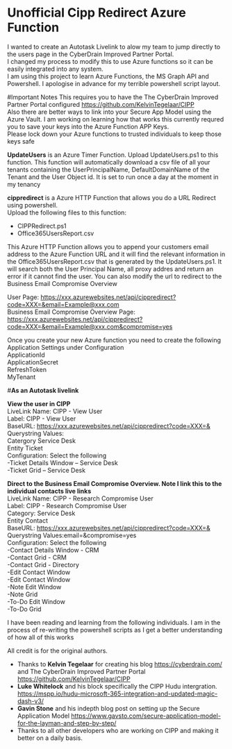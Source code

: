 # Unofficial Cipp Redirect Azure Function
I wanted to create an Autotask Livelink to alow my team to jump directly to the users page in the CyberDrain Improved Partner Portal.<br/>
I changed my process to modify this to use Azure functions so it can be easily integrated into any system.<br/>
I am using this project to learn Azure Functions, the MS Graph API and Powershell.  I apologise in advance for my terrible powershell script layout.<br/>

#Important Notes
This requires you to have the The CyberDrain Improved Partner Portal configured https://github.com/KelvinTegelaar/CIPP<br/>
Also there are better ways to link into your Secure App Model using the Azure Vault.  I am working on learning how that works this currently requred you to save your keys into the Azure Function APP Keys.<br/>
Please lock down your Azure functions to trusted individuals to keep those keys safe<br/>

**UpdateUsers** is an Azure Timer Function.  Upload UpdateUsers.ps1 to this function.
This function will automatically download a csv file of all your tenants containing the UserPrincipalName, DefaultDomainName of the Tenant and the User Object id.
It is set to run once a day at the moment in my tenancy

**cippredirect** is a Azure HTTP Function that allows you do a URL Redirect using powershell. <br/>
Upload the following files to this function:<br/>
* CIPPRedirect.ps1<br/>
* Office365UsersReport.csv<br/>

This Azure HTTP Function allows you to append your customers email address to the Azure Function URL and it will find the relevant information in the Office365UsersReport.csv that is generated by the UpdateUsers.ps1. It will search both the User Principal Name, all proxy addres and return an error if it cannot find the user. You can also modify the url to redirect to the Business Email Compromise Overview

User Page: https://xxx.azurewebsites.net/api/cippredirect?code=XXX=&email=Example@xxx.com<br/>
Business Email Compromise Overview Page: https://xxx.azurewebsites.net/api/cippredirect?code=XXX=&email=Example@xxx.com&compromise=yes<br/>

Once you create your new Azure function you need to create the following Application Settings under Configuration<br/>
ApplicationId<br/>
ApplicationSecret<br/>
RefreshToken<br/>
MyTenant<br/>

#**As an Autotask livelink**

**View the user in CIPP<br/>**
LiveLink Name: CIPP - View User<br/>
Label: CIPP - View User<br/>
BaseURL: https://xxx.azurewebsites.net/api/cippredirect?code=XXX=&<br/>
Querystring Values:<CONTACTE-MAILADDRESS><br/>
Catergory Service Desk<br/>
Entity Ticket<br/>
Configuration: Select the following<br/>
	-Ticket Details Window – Service Desk<br/>
	-Ticket Grid – Service Desk<br/>

**Direct to the Business Email Compromise Overview.  Note I link this to the individual contacts live links<br/>**
LiveLink Name: CIPP - Research Compromise User<br/>
Label: CIPP - Research Compromise User<br/>
Category: Service Desk<br/>
Entity Contact<br/>
BaseURL: https://xxx.azurewebsites.net/api/cippredirect?code=XXX=&<br/>
Querystring Values:email=<CONTACTE-MAILADDRESS>&compromise=yes<br/>
Configuration: Select the following<br/>
	-Contact Details Window - CRM<br/>
	-Contact Grid - CRM	<br/>
	-Contact Grid - Directory<br/>
	-Edit Contact Window <br/>
	-Edit Contact Window <br/>
	-Note Edit Window<br/>
	-Note Grid<br/>
	-To-Do Edit Window<br/>
	-To-Do Grid <br/>
	


I have been reading and learning from the following individuals.  I am in the process of re-writing the powershell scripts as I get a better understanding of how all of this works
	
All credit is for the original authors.

* Thanks to **Kelvin Tegelaar** for creating his blog https://cyberdrain.com/ and The CyberDrain Improved Partner Portal https://github.com/KelvinTegelaar/CIPP<br/>
* **Luke Whitelock** and his block specifically the CIPP Hudu intergration. https://mspp.io/hudu-microsoft-365-integration-and-updated-magic-dash-v3/<br/>
* **Gavin Stone** and his indepth blog post on setting up the Secure Application Model https://www.gavsto.com/secure-application-model-for-the-layman-and-step-by-step/<br/>
* Thanks to all other developers who are working on CIPP and making it better on a daily basis.
	
